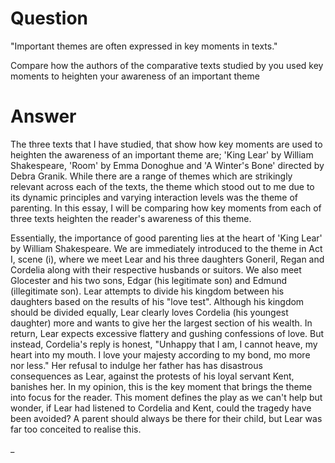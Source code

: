 # Question

"Important themes are often expressed in key moments in texts."

Compare how the authors of the comparative texts studied by you used key moments to heighten your awareness of an important theme

# Answer

The three texts that I have studied, that show how key moments are used to heighten the awareness of an important theme are; 'King Lear' by William Shakespeare, 'Room' by Emma Donoghue and 'A Winter's Bone' directed by Debra Granik. While there are a range of themes which are strikingly relevant across each of the texts, the theme which stood out to me due to its dynamic principles and varying interaction levels was the theme of parenting. In this essay, I will be comparing how key moments from each of three texts heighten the reader's awareness of this theme.

Essentially, the importance of good parenting lies at the heart of 'King Lear' by William Shakespeare. We are immediately introduced to the theme in Act I, scene (i), where we meet Lear and his three daughters Goneril, Regan and Cordelia along with their respective husbands or suitors. We also meet Glocester and his two sons, Edgar (his legitimate son) and Edmund (illegitimate son). Lear attempts to divide his kingdom between his daughters based on the results of his "love test". Although his kingdom should be divided equally, Lear clearly loves Cordelia (his youngest daughter) more and wants to give her the largest section of his wealth. In return, Lear expects excessive flattery and gushing confessions of love. But instead,  Cordelia's reply is honest, "Unhappy that I am, I cannot heave, my heart into my mouth. I love your majesty according to my bond, mo more nor less." Her refusal to indulge her father has has disastrous consequences as Lear, against the protests of his loyal servant Kent, banishes her. In my opinion, this is the key moment that brings the theme into focus for the reader. This moment defines the play as we can't help but wonder, if Lear had listened to Cordelia and Kent, could the tragedy have been avoided? A parent should always be there for their child, but Lear was far too conceited to realise this.

_